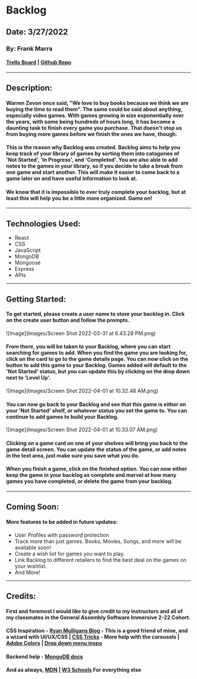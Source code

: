 # Backlog

## Date: 3/27/2022

### By: Frank Marra

#### [Trello Board](https://trello.com/b/gYISb0XQ/backlog) | [Github Repo](https://github.com/frankmarra/Backlog)

---

## Description:

#### Warren Zevon once said, "We love to buy books because we think we are buying the time to read them". The same could be said about anything, especially video games. With games growing in size exponentially over the years, with some being hundreds of hours long, it has become a daunting task to finish every game you purchase. That doesn't stop us from buying more games before we finish the ones we have, though.

#### This is the reason why Backlog was created. Backlog aims to help you keep track of your library of games by sorting them into catagories of 'Not Started', 'In Progress', and 'Completed'. You are also able to add notes to the games in your library, so if you decide to take a break from one game and start another. This will make it easier to come back to a game later on and have useful information to look at.

#### We know that it is impossible to ever truly complete your backlog, but at least this will help you be a little more organized. Game on!

---

## Technologies Used:

- React
- CSS
- JavaScript
- MongoDB
- Mongoose
- Express
- APIs

---

## Getting Started:

#### To get started, please create a user name to store your backlog in. Click on the create user button and follow the prompts.

![Image](Images/Screen Shot 2022-03-31 at 6.43.28 PM.png)

#### From there, you will be taken to your Backlog, where you can start searching for games to add. When you find the game you are looking for, click on the card to go to the game details page. You can now click on the button to add this game to your Backlog. Games added will default to the 'Not Started' status, but you can update this by clicking on the drop down next to 'Level Up'.

![Image](Images/Screen Shot 2022-04-01 at 10.32.48 AM.png)

#### You can now go back to your Backlog and see that this game is either on your 'Not Started' shelf, or whatever status you set the game to. You can continue to add games to build your Backlog.

![Image](Images/Screen Shot 2022-04-01 at 10.33.07 AM.png)

#### Clicking on a game card on one of your shelves will bring you back to the game detail screen. You can update the status of the game, or add notes in the text area, just make sure you save what you do.

#### When you finish a game, click on the finished option. You can now either keep the game in your backlog as complete and marvel at how many games you have completed, or delete the game from your backlog.

---

## Coming Soon:

#### More features to be added in future updates:

- User Profiles with password protection
- Track more than just games. Books, Movies, Songs, and more will be available soon!
- Create a wish list for games you want to play.
- Link Backlog to different retailers to find the best deal on the games on your wishlist.
- And More!

---

## Credits:

#### First and foremost I would like to give credit to my instructors and all of my classmates in the General Assembly Software Immersive 2-22 Cohort.

#### CSS Inspiration - [Ryan Mulligans Blog](https://ryanmulligan.dev/) - This is a good friend of mine, and a wizard with UI/UX/CSS | [CSS Tricks](https://css-tricks.com/how-to-make-a-css-only-carousel/) - More help with the carousels | [Adobe Colors](https://color.adobe.com/trends) | [Drop down menu inspo](https://www.sliderrevolution.com/resources/css-select-styles/)

#### Backend help - [MongoDB docs](https://www.mongodb.com/docs/manual/support/)

#### And as always, [MDN](https://developer.mozilla.org/en-US/) | [W3 Schools](https://www.w3schools.com/) For everything else
